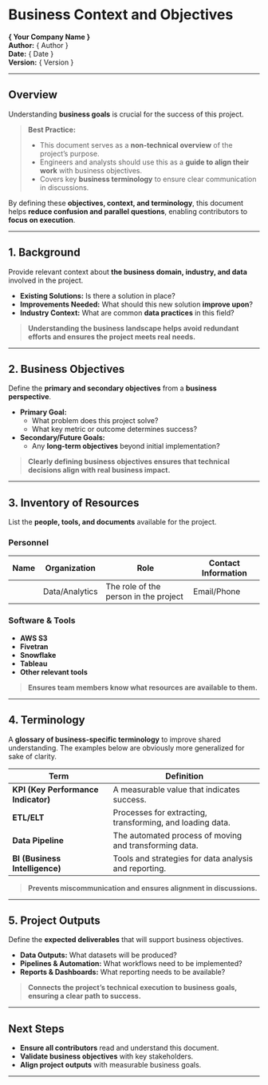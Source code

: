 # Business Context and Objectives  
**{ Your Company Name }**  
**Author:** { Author }  
**Date:** { Date }  
**Version:** { Version }  

---

## Overview  
Understanding **business goals** is crucial for the success of this project.  

> **Best Practice:**  
> - This document serves as a **non-technical overview** of the project’s purpose.  
> - Engineers and analysts should use this as a **guide to align their work** with business objectives.  
> - Covers key **business terminology** to ensure clear communication in discussions.  

By defining these **objectives, context, and terminology**, this document helps **reduce confusion and parallel questions**, enabling contributors to **focus on execution**.  

---

## 1. Background  
Provide relevant context about **the business domain, industry, and data** involved in the project.  

- **Existing Solutions:** Is there a solution in place?  
- **Improvements Needed:** What should this new solution **improve upon**?  
- **Industry Context:** What are common **data practices** in this field?  

> **Understanding the business landscape helps avoid redundant efforts and ensures the project meets real needs.**  

---

## 2. Business Objectives  
Define the **primary and secondary objectives** from a **business perspective**.  

- **Primary Goal:**  
  - What problem does this project solve?  
  - What key metric or outcome determines success?  
- **Secondary/Future Goals:**  
  - Any **long-term objectives** beyond initial implementation?  

> **Clearly defining business objectives ensures that technical decisions align with real business impact.**  

---

## 3. Inventory of Resources  
List the **people, tools, and documents** available for the project.  

### **Personnel**  
| **Name** | **Organization** | **Role** | **Contact Information** |
|------|--------------|----------------------------------|---------------------|
|      | Data/Analytics | The role of the person in the project | Email/Phone |

### **Software & Tools**  
- **AWS S3**  
- **Fivetran**  
- **Snowflake**  
- **Tableau**  
- **Other relevant tools**  

> **Ensures team members know what resources are available to them.**  

---

## 4. Terminology  
A **glossary of business-specific terminology** to improve shared understanding. The examples below are obviously more generalized for sake of clarity. 

| **Term** | **Definition** |
|---------|--------------|
| **KPI (Key Performance Indicator)** | A measurable value that indicates success. |
| **ETL/ELT** | Processes for extracting, transforming, and loading data. |
| **Data Pipeline** | The automated process of moving and transforming data. |
| **BI (Business Intelligence)** | Tools and strategies for data analysis and reporting. |

> **Prevents miscommunication and ensures alignment in discussions.**  

---

## 5. Project Outputs  
Define the **expected deliverables** that will support business objectives.  

- **Data Outputs:** What datasets will be produced?  
- **Pipelines & Automation:** What workflows need to be implemented?  
- **Reports & Dashboards:** What reporting needs to be available?  

> **Connects the project’s **technical execution** to **business goals**, ensuring a clear path to success.**  

---

## Next Steps  
- **Ensure all contributors** read and understand this document.  
- **Validate business objectives** with key stakeholders.  
- **Align project outputs** with measurable business goals.  

---


